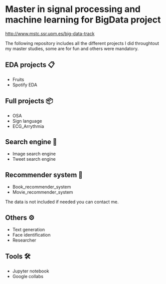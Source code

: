 # Master in signal processing and machine learning for BigData project


http://www.mstc.ssr.upm.es/big-data-track

The following repository includes all the different projects I did throughtout my master studies, some are for fun and others were mandatory.  


## EDA projects 📋

- Fruits
- Spotify EDA


## Full projects 📦

- OSA
- Sign language
- ECG_Arrythmia

## Search engine 🚀

- Image search engine
- Tweet search engine

## Recommender system  🔧

- Book_recommender_system
- Movie_recommender_system

The data is not included if needed you can contact me.


## Others ⚙️

- Text generation
- Face identification
- Researcher


## Tools 🛠️

- Jupyter notebook
- Google collabs
